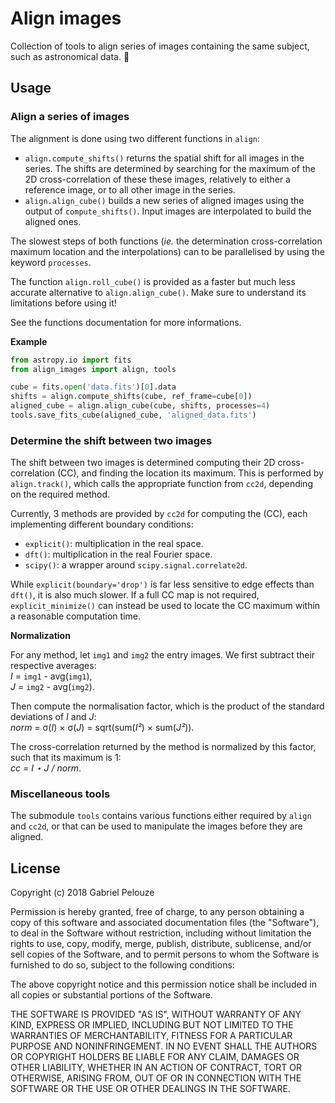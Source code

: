 
# Align images

Collection of tools to align series of images containing the same subject, such
as astronomical data. :milky_way:

## Usage

### Align a series of images

The alignment is done using two different functions in `align`:

- `align.compute_shifts()` returns the spatial shift for all images in the
  series. The shifts are determined by searching for the maximum of the 2D
  cross-correlation of these these images, relatively to either a reference
  image, or to all other image in the series.
- `align.align_cube()` builds a new series of aligned images using the output
  of `compute_shifts()`. Input images are interpolated to build the aligned
  ones.

The slowest steps of both functions (*ie.* the determination cross-correlation
maximum location and the interpolations) can to be parallelised by using the
keyword `processes`.

The function `align.roll_cube()` is provided as a faster but much less accurate
alternative to `align.align_cube()`. Make sure to understand its limitations
before using it!

See the functions documentation for more informations.

**Example**

~~~python
from astropy.io import fits
from align_images import align, tools

cube = fits.open('data.fits')[0].data
shifts = align.compute_shifts(cube, ref_frame=cube[0])
aligned_cube = align.align_cube(cube, shifts, processes=4)
tools.save_fits_cube(aligned_cube, 'aligned_data.fits')
~~~

### Determine the shift between two images

The shift between two images is determined computing their 2D
cross-correlation (CC), and finding the location its maximum. This is performed by
`align.track()`, which calls the appropriate function from `cc2d`, depending on
the required method.

Currently, 3 methods are provided by `cc2d` for computing the (CC), each
implementing different boundary conditions:

- `explicit()`: multiplication in the real space.
- `dft()`: multiplication in the real Fourier space.
- `scipy()`: a wrapper around `scipy.signal.correlate2d`.

While `explicit(boundary='drop')` is far less sensitive to edge effects than
`dft()`, it is also much slower. If a full CC map is not required,
`explicit_minimize()` can instead be used to locate the CC maximum within a
reasonable computation time.

**Normalization**

For any method, let `img1` and `img2` the entry images. We first subtract their
respective averages:  
*I* = `img1` - avg(`img1`),  
*J* = `img2` - avg(`img2`).

Then compute the normalisation factor, which is the product of the standard
deviations of *I* and *J*:  
*norm* = σ(*I*) × σ(*J*) = sqrt(sum(*I²*) × sum(*J²*)).

The cross-correlation returned by the method is normalized by this factor, such
that its maximum is 1:  
*cc = I ⋆ J / norm*.


### Miscellaneous tools

The submodule `tools` contains various functions either required by `align` and
`cc2d`, or that can be used to manipulate the images before they are aligned.


## License

Copyright (c) 2018 Gabriel Pelouze

Permission is hereby granted, free of charge, to any person obtaining a copy
of this software and associated documentation files (the "Software"), to deal
in the Software without restriction, including without limitation the rights
to use, copy, modify, merge, publish, distribute, sublicense, and/or sell
copies of the Software, and to permit persons to whom the Software is
furnished to do so, subject to the following conditions:

The above copyright notice and this permission notice shall be included in all
copies or substantial portions of the Software.

THE SOFTWARE IS PROVIDED "AS IS", WITHOUT WARRANTY OF ANY KIND, EXPRESS OR
IMPLIED, INCLUDING BUT NOT LIMITED TO THE WARRANTIES OF MERCHANTABILITY,
FITNESS FOR A PARTICULAR PURPOSE AND NONINFRINGEMENT. IN NO EVENT SHALL THE
AUTHORS OR COPYRIGHT HOLDERS BE LIABLE FOR ANY CLAIM, DAMAGES OR OTHER
LIABILITY, WHETHER IN AN ACTION OF CONTRACT, TORT OR OTHERWISE, ARISING FROM,
OUT OF OR IN CONNECTION WITH THE SOFTWARE OR THE USE OR OTHER DEALINGS IN THE
SOFTWARE.
